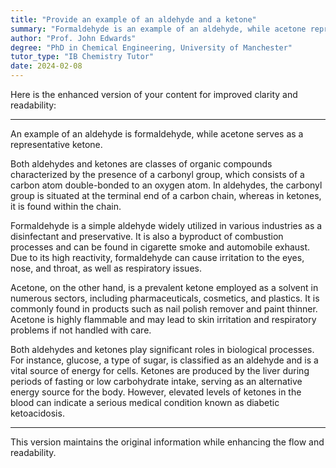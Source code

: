 ```yaml
---
title: "Provide an example of an aldehyde and a ketone"
summary: "Formaldehyde is an example of an aldehyde, while acetone represents a ketone, highlighting the distinction between these two types of organic compounds."
author: "Prof. John Edwards"
degree: "PhD in Chemical Engineering, University of Manchester"
tutor_type: "IB Chemistry Tutor"
date: 2024-02-08
---
```


Here is the enhanced version of your content for improved clarity and readability:

---

An example of an aldehyde is formaldehyde, while acetone serves as a representative ketone.

Both aldehydes and ketones are classes of organic compounds characterized by the presence of a carbonyl group, which consists of a carbon atom double-bonded to an oxygen atom. In aldehydes, the carbonyl group is situated at the terminal end of a carbon chain, whereas in ketones, it is found within the chain.

Formaldehyde is a simple aldehyde widely utilized in various industries as a disinfectant and preservative. It is also a byproduct of combustion processes and can be found in cigarette smoke and automobile exhaust. Due to its high reactivity, formaldehyde can cause irritation to the eyes, nose, and throat, as well as respiratory issues.

Acetone, on the other hand, is a prevalent ketone employed as a solvent in numerous sectors, including pharmaceuticals, cosmetics, and plastics. It is commonly found in products such as nail polish remover and paint thinner. Acetone is highly flammable and may lead to skin irritation and respiratory problems if not handled with care.

Both aldehydes and ketones play significant roles in biological processes. For instance, glucose, a type of sugar, is classified as an aldehyde and is a vital source of energy for cells. Ketones are produced by the liver during periods of fasting or low carbohydrate intake, serving as an alternative energy source for the body. However, elevated levels of ketones in the blood can indicate a serious medical condition known as diabetic ketoacidosis.

--- 

This version maintains the original information while enhancing the flow and readability.
    